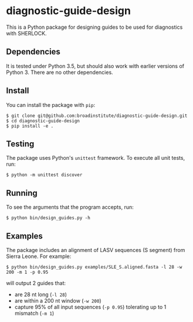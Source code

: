diagnostic-guide-design
=======================

This is a Python package for designing guides to be used for diagnostics with SHERLOCK.

## Dependencies

It is tested under Python 3.5, but should also work with earlier versions of Python 3. There are no other dependencies.

## Install

You can install the package with `pip`:
```
$ git clone git@github.com:broadinstitute/diagnostic-guide-design.git
$ cd diagnostic-guide-design
$ pip install -e .
```

## Testing

The package uses Python's `unittest` framework. To execute all unit tests, run:
```
$ python -m unittest discover
```

## Running

To see the arguments that the program accepts, run:
```
$ python bin/design_guides.py -h
```

## Examples

The package includes an alignment of LASV sequences (S segment) from Sierra Leone. For example:
```
$ python bin/design_guides.py examples/SLE_S.aligned.fasta -l 28 -w 200 -m 1 -p 0.95
```
will output 2 guides that:
* are 28 nt long (`-l 28`)
* are within a 200 nt window (`-w 200`)
* capture 95% of all input sequences (`-p 0.95`) tolerating up to 1 mismatch (`-m 1`)

